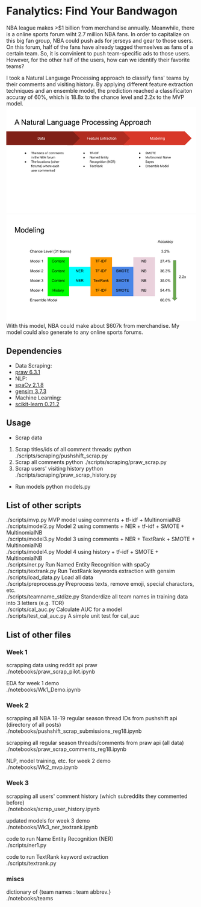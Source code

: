 # **Fanalytics: Find Your Bandwagon**

NBA league makes >$1 billion from merchandise annually. Meanwhile, there is a online sports forum wiht 2.7 million NBA fans. In order to capitalize on this big fan group, NBA could push ads for jerseys and gear to those users. On this forum, half of the fans have already tagged themselves as fans of a certain team. So, it is convinient to push team-specific ads to those users. However, for the other half of the users, how can we identify their favorite teams?  

I took a Natural Language Processing approach to classify fans' teams by their comments and visiting history. By applying different feature extraction techniques and an ensemble model, the prediction reached a classificaiton accuray of 60%, which is 18.8x to the chance level and 2.2x to the MVP model.   
![approach](https://github.com/bearsun/insight_code/raw/master/figures/approach.png)
![performance](https://github.com/bearsun/insight_code/raw/master/figures/performance.png)
With this model, NBA could make about $607k from merchandise. My model could also generate to any online sports forums.  

## Dependencies
* Data Scraping:
 * [praw 6.3.1](https://praw.readthedocs.io/en/latest/)
* NLP:
 * [spaCy 2.1.8](https://spacy.io/)
 * [gensim 3.7.3](https://radimrehurek.com/gensim/)
* Machine Learning:
 * [scikit-learn 0.21.2](https://scikit-learn.org/stable/)

## Usage
* Scrap data
 1. Scrap titles/ids of all comment threads:
  python ./scripts/scraping/pushshift_scrap.py
 2. Scrap all comments
  python ./scripts/scraping/praw_scrap.py
 3. Scrap users' visiting history
  python ./scripts/scraping/praw_scrap_history.py

* Run models
 python models.py

## List of other scripts
./scripts/mvp.py               MVP model using comments + tf-idf + MultinomialNB  
./scripts/model2.py            Model 2 using comments + NER + tf-idf + SMOTE + MultinomialNB  
./scripts/model3.py            Model 3 using comments + NER + TextRank + SMOTE + MultinomialNB  
./scripts/model4.py            Model 4 using history + tf-idf + SMOTE + MultinomialNB  
./scripts/ner.py               Run Named Entity Recognition with spaCy  
./scripts/textrank.py          Run TextRank keywords extraction with gensim  
./scripts/load_data.py         Load all data  
./scripts/preprocess.py        Preprocess texts, remove emoji, special charactors, etc.  
./scripts/teamname_stdize.py   Standerdize all team names in training data into 3 letters (e.g. TOR)  
./scripts/cal_auc.py           Calculate AUC for a model  
./scripts/test_cal_auc.py      A simple unit test for cal_auc  

## List of other files

### Week 1

scrapping data using reddit api praw  
./notebooks/praw_scrap_pilot.ipynb  

EDA for week 1 demo  
./notebooks/Wk1_Demo.ipynb  

### Week 2

scrapping all NBA 18-19 regular season thread IDs from pushshift api (directory of all posts)  
./notebooks/pushshift_scrap_submissions_reg18.ipynb  

scrapping all regular season threads/comments from praw api (all data)  
./notebooks/praw_scrap_comments_reg18.ipynb  

NLP, model training, etc. for week 2 demo  
./notebooks/Wk2_mvp.ipynb  

### Week 3
scrapping all users' comment history (which subreddits they commented before)  
./notebooks/scrap_user_history.ipynb  

updated models for week 3 demo  
./notebooks/Wk3_ner_textrank.ipynb  

code to run Name Entity Recognition (NER)  
./scripts/ner1.py  

code to run TextRank keyword extraction  
./scripts/textrank.py  

### miscs

dictionary of {team names : team abbrev.}  
./notebooks/teams
